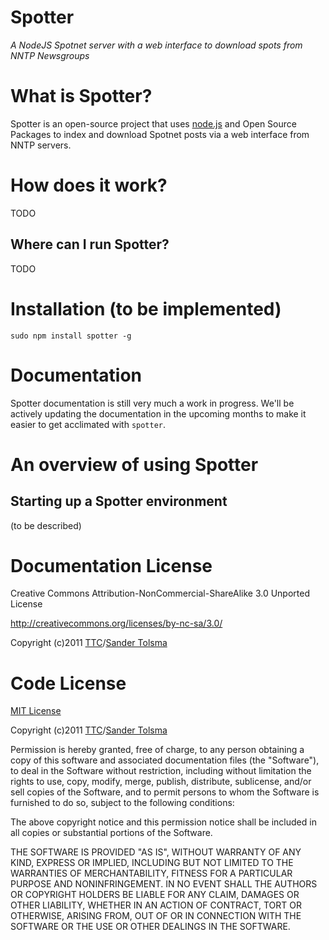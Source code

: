 # Spotter

*A NodeJS Spotnet server with a web interface to download spots from NNTP Newsgroups*

# What is Spotter?

Spotter is an open-source project that uses [node.js](http://nodejs.org) and Open Source Packages to index and download Spotnet posts via a web interface from NNTP servers. 

# How does it work?

TODO

## Where can I run Spotter?

TODO

# Installation (to be implemented)

    sudo npm install spotter -g

# Documentation

Spotter documentation is still very much a work in progress. We'll be actively updating the documentation in the upcoming months to make it easier to get acclimated with `spotter`.

# An overview of using Spotter

## Starting up a Spotter environment

(to be described)



Documentation License
=====================

Creative Commons Attribution-NonCommercial-ShareAlike 3.0 Unported License

http://creativecommons.org/licenses/by-nc-sa/3.0/

Copyright (c)2011 [TTC](http://www.tolsma.net)/[Sander Tolsma](http://sander.tolsma.net/)


Code License
============

[MIT License](http://www.opensource.org/licenses/mit-license.php)

Copyright (c)2011 [TTC](http://www.tolsma.net)/[Sander Tolsma](http://sander.tolsma.net/)

Permission is hereby granted, free of charge, to any person obtaining a copy
of this software and associated documentation files (the "Software"), to deal
in the Software without restriction, including without limitation the rights
to use, copy, modify, merge, publish, distribute, sublicense, and/or sell
copies of the Software, and to permit persons to whom the Software is
furnished to do so, subject to the following conditions:

The above copyright notice and this permission notice shall be included in
all copies or substantial portions of the Software.

THE SOFTWARE IS PROVIDED "AS IS", WITHOUT WARRANTY OF ANY KIND, EXPRESS OR
IMPLIED, INCLUDING BUT NOT LIMITED TO THE WARRANTIES OF MERCHANTABILITY,
FITNESS FOR A PARTICULAR PURPOSE AND NONINFRINGEMENT. IN NO EVENT SHALL THE
AUTHORS OR COPYRIGHT HOLDERS BE LIABLE FOR ANY CLAIM, DAMAGES OR OTHER
LIABILITY, WHETHER IN AN ACTION OF CONTRACT, TORT OR OTHERWISE, ARISING FROM,
OUT OF OR IN CONNECTION WITH THE SOFTWARE OR THE USE OR OTHER DEALINGS IN
THE SOFTWARE.
